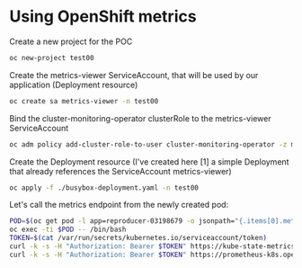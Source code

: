# Using OpenShift metrics

Create a new project for the POC
```sh
oc new-project test00
```

Create the metrics-viewer ServiceAccount, that will be used by our application (Deployment resource)
```sh
oc create sa metrics-viewer -n test00
```

Bind the cluster-monitoring-operator clusterRole to the metrics-viewer ServiceAccount
```sh
oc adm policy add-cluster-role-to-user cluster-monitoring-operator -z metrics-viewer -n test00
```

Create the Deployment resource (I've created here [1] a simple Deployment that already references the ServiceAccount metrics-viewer)
```sh
oc apply -f ./busybox-deployment.yaml -n test00
```

Let's call the metrics endpoint from the newly created pod:
```sh
POD=$(oc get pod -l app=reproducer-03198679 -o jsonpath="{.items[0].metadata.name}")
oc exec -ti $POD -- /bin/bash
TOKEN=$(cat /var/run/secrets/kubernetes.io/serviceaccount/token)
curl -k -s -H "Authorization: Bearer $TOKEN" https://kube-state-metrics.openshift-monitoring.svc.cluster.local:8443/metrics
curl -k -s -H "Authorization: Bearer $TOKEN" https://prometheus-k8s.openshift-monitoring.svc.cluster.local:9091
```